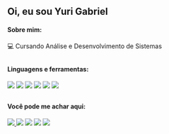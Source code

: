 ## Oi, eu sou Yuri Gabriel

#### Sobre mim:
<p>
 💻 Cursando Análise e Desenvolvimento de Sistemas <br>
</p>

## 

#### Linguagens e ferramentas:
<p>
 <a href="https://developer.mozilla.org/pt-BR/docs/Web/JavaScript" target="_blank"><img src="https://img.icons8.com/color/40/000000/javascript--v2.png" target="_blank"/></a>
 <a href="https://www.python.org/doc/versions/" target="_blank"><img src="https://img.icons8.com/color/40/undefined/python--v1.png"/></a>
 <a href="https://git-scm.com/docs/git/pt_BR" target="_blank"><img src="https://img.icons8.com/color/40/000000/git.png" target="_blank"/></a>
 <a href="https://www.adobe.com/pt/products/photoshop.html" target="_blank"><img src="https://img.icons8.com/fluency/48/undefined/adobe-photoshop.png"/></a>
 <a href="https://www.blackmagicdesign.com/br/products/davinciresolve" target="_blank"><img src="https://img.icons8.com/color/50/000000/davinci-resolve.png"/></a>
 <a href="https://www.mysql.com/" target="_blank"><img src="https://img.icons8.com/color/48/null/mysql-logo.png"/></a>
</p>
  
## 
 
#### Você pode me achar aqui:
<p>
 <a href="https://www.instagram.com/yurigabr25/" target="_blank"/><img src="https://img.icons8.com/fluency/40/undefined/instagram-new.png"/>
 <a href="https://twitter.com/yurigabr25" target="_blank"><img src="https://img.icons8.com/fluency/40/000000/twitter.png" target="_blank"/></a>
 <a href="https://www.linkedin.com/in/yurigabr25/" target="_blank"><img src="https://img.icons8.com/color/40/000000/linkedin-circled--v5.png"/></a>
 <a href="https://www.kooapp.com/profile/yurigabr25" target="_blank"><img src="https://img.icons8.com/color/48/null/koo.png"/></a>
 <a href="mailto:yurigabriel1995@outlook.com?"><img src="https://img.icons8.com/fluency/48/null/email-open.png"/></a>
</p>
